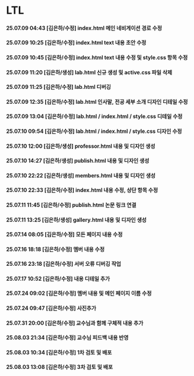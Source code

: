 # LTL

#### 25.07.09 04:43 [김은하/수정] index.html 메인 네비게이션 경로 수정
#### 25.07.09 10:25 [김은하/수정] index.html text 내용 초안 수정
#### 25.07.09 10:45 [김은하/수정] index.html text 내용 수정 및 style.css 항목 수정
#### 25.07.09 11:20 [김은하/생성] lab.html 신규 생성 및 active.css 파일 삭제
#### 25.07.09 11:25 [김은하/수정] lab.html 디버깅
#### 25.07.09 12:35 [김은하/수정] lab.html 인사말, 전공 세부 소개 디자인 디테일 수정
#### 25.07.09 13:04 [김은하/수정] lab.html / index.html / style.css 디테일 수정
#### 25.07.10 09:54 [김은하/수정] lab.html / index.html / style.css 디자인 수정
#### 25.07.10 12:00 [김은하/생성] professor.html 내용 및 디자인 생성
#### 25.07.10 14:27 [김은하/생성] publish.html 내용 및 디자인 생성
#### 25.07.10 22:22 [김은하/생성] members.html 내용 및 디자인 생성
#### 25.07.10 22:33 [김은하/수정] index.html 내용 수정, 상단 항목 수정
#### 25.07.11 11:45 [김은하/수정] publish.html 논문 링크 연결
#### 25.07.11 13:25 [김은하/생성] gallery.html 내용 및 디자인 생성
#### 25.07.14 08:05 [김은하/수정] 모든 페이지 내용 수정
#### 25.07.16 18:18 [김은하/수정] 멤버 내용 수정
#### 25.07.16 23:18 [김은하/수정] 서버 오류 디버깅 작업
#### 25.07.17 10:52 [김은하/수정] 내용 디테일 추가
#### 25.07.24 09:02 [김은하/수정] 멤버 내용 및 메인 페이지 이름 수정
#### 25.07.24 09:47 [김은하/수정] 사진추가
#### 25.07.31 20:00 [김은하/수정] 교수님과 함께 구체적 내용 추가
#### 25.08.03 21:34 [김은하/수정] 교수님 피드백 내용 반영
#### 25.08.03 10:34 [김은하/수정] 1차 검토 및 배포
#### 25.08.03 13:08 [김은하/수정] 3차 검토 및 배포